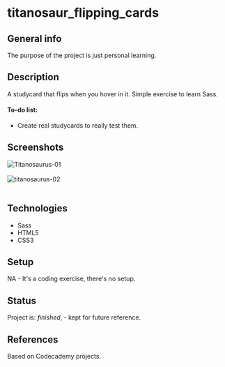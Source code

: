 # titanosaur_flipping_cards

## General info
The purpose of the project is just personal learning. 

## Description
A studycard that flips when you hover in it. Simple exercise to learn Sass. 

#### To-do list:
* Create real studycards to really test them.

## Screenshots
<img src="https://i.postimg.cc/FdwkDbm6/Titanosaurus-01.png" alt="Titanosaurus-01"/><br/><br/>
<img src="https://i.postimg.cc/RJf683ZZ/titanosaurus-02.png" alt="titanosaurus-02"/><br/><br/>

## Technologies
* Sass
* HTML5
* CSS3

## Setup
NA - It's a coding exercise, there's no setup.

## Status
Project is: _finished_, - kept for future reference.

## References
Based on Codecademy projects.
